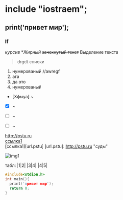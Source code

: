 # include "iostraem";
## print('привет мир');
### lf
*курсив*
**Жирный*
~~зачекнутый текст~~
 Выделение текста




>drgdt
>списки
1. нумерованый  //awregf
2. ага
3. да это
4. нумерованый
- [Xфыуа] ~
- [X] ~
- [ ] ~
- [ ] ~



<http://pstu.ru>        
[ссылка1](http://pstu.ru "суды")       
[ссылка1][url.pstu]
[url.pstu]: http://pstu.ru "суды"     



![img1](https://avatars.mds.yandex.net/i?id=4880917010586e4d970473fa4dba6ba7a470a8ae-4471740-images-thumbs&n=13 "driving in my car")



табл:
|1|2|
|3|4|
|4|5|









```c
#include<stdion.h>
int main(){
  print('привет мир');
  return 0;
}
```




